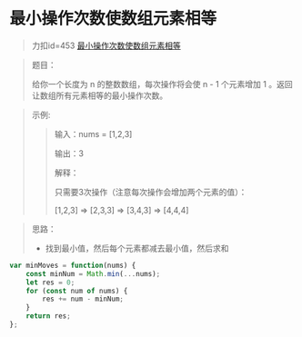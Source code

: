 # 最小操作次数使数组元素相等
> 力扣id=453 [最小操作次数使数组元素相等](https://leetcode.cn/problems/minimum-moves-to-equal-array-elements/description/)

> 题目：
>
> 给你一个长度为 n 的整数数组，每次操作将会使 n - 1 个元素增加 1 。返回让数组所有元素相等的最小操作次数。

> 示例:
>>输入：nums = [1,2,3]
>>
>>输出：3
>>
>>解释：
>>
>>只需要3次操作（注意每次操作会增加两个元素的值）：
>>
>>[1,2,3]  =>  [2,3,3]  =>  [3,4,3]  =>  [4,4,4]

> 思路：
> - 找到最小值，然后每个元素都减去最小值，然后求和

```js
var minMoves = function(nums) {
    const minNum = Math.min(...nums);
    let res = 0;
    for (const num of nums) {
        res += num - minNum;
    }
    return res;
};
```